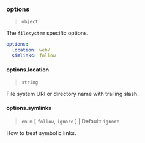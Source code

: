 ### options

> `object`

The `filesystem` specific options.

```yaml
options:
  location: web/
  simlinks: follow
```

#### options.location

> `string`

File system URI or directory name with trailing slash.

#### options.symlinks

> `enum` [ `follow`, `ignore` ] | Default: `ignore`

How to treat symbolic links.
